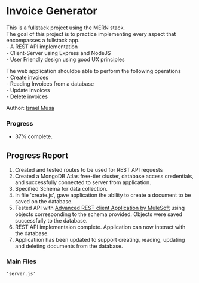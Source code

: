 # Invoice Generator
This is a fullstack project using the MERN stack. 
<br />The goal of this project is to practice implementing every aspect that encompasses a fullstack app.
<br />    - A REST API implementation
<br />    - Client-Server using Express and NodeJS
<br />    - User Friendly design using good UX principles

The web application shouldbe able to perform the following operations
<br />    - Create invoices 
<br />    - Reading Invoices from a database
<br />    - Update invoices
<br />    - Delete invoices

Author: [Israel Musa](https://github.com/justmrisrael/)
### Progress
 - 37% complete. 

## Progress Report
1. Created and tested routes to be used for REST API requests
2. Created a MongoDB Atlas free-tier cluster, database access credentials, and successfully connected to server from application.
3. Specified Schema for data collection.
4. In file 'create.js', gave application the ability to create a document to be saved on the database.
5. Tested API with [Advanced REST client Application by MuleSoft](https://install.advancedrestclient.com/install/) using objects corresponding to the schema provided. 
    Objects were saved successfully to the database. 
6. REST API implementaion complete. Application can now interact with the database.
6. Applicatiion has been updated to support creating, reading, updating and deleting documents from the database.

### Main Files
    'server.js'


